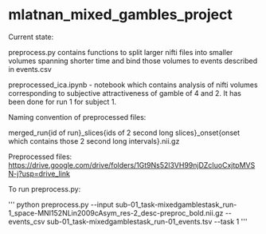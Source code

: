 # mlatnan_mixed_gambles_project

Current state: 

preprocess.py contains functions to split larger nifti files into smaller volumes spanning shorter time and bind those volumes to events described in events.csv

preprocessed_ica.ipynb - notebook which contains analysis of nifti volumes corresponding to subjective attractiveness of gamble of 4 and 2. It has been done for run 1 for subject 1.

Naming convention of preprocessed files: 

merged_run{id of run}\_slices{ids of 2 second long slices}\_onset{onset which contains those 2 second long intervals}.nii.gz

Preprocessed files: https://drive.google.com/drive/folders/1Gt9Ns52l3VH99njDZcIuoCxjtpMVSN-j?usp=drive_link

To run preprocess.py:

'''
python preprocess.py --input sub-01_task-mixedgamblestask_run-1_space-MNI152NLin2009cAsym_res-2_desc-preproc_bold.nii.gz --events_csv sub-01_task-mixedgamblestask_run-01_events.tsv --task 1
'''
